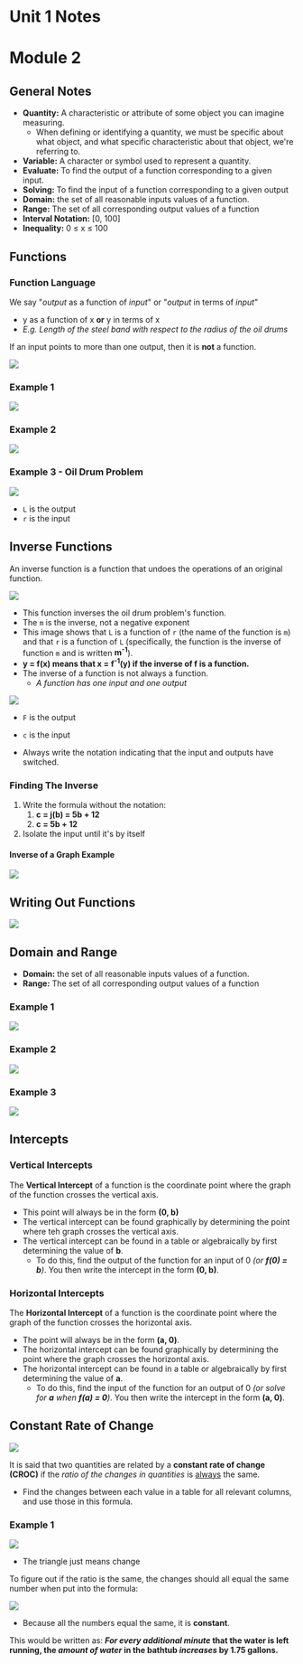 # Unit 1 Notes

# Module 2

## General Notes

- **Quantity:** A characteristic or attribute of some object you can imagine
  measuring.
  - When defining or identifying a quantity, we must be specific about what 
    object, and what specific characteristic about that object, we're referring 
    to.
- **Variable:** A character or symbol used to represent a quantity.
- **Evaluate:** To find the output of a function corresponding to a given input.
- **Solving:** To find the input of a function corresponding to a given output
- **Domain:** the set of all reasonable inputs values of a function.
- **Range:** The set of all corresponding output values of a function
- **Interval Notation:** [0, 100]
- **Inequality:** 0 ≤ x ≤ 100

## Functions

### Function Language

We say "_output_ as a function of _input_" or "_output_ in terms of _input_"
- y as a function of x **or** y in terms of x
- _E.g. Length of the steel band with respect to the radius of the oil drums_

If an input points to more than one output, then it is **not** a function.

![](assets/functions_000.png)

### Example 1

![](assets/functions_001.png)

### Example 2

![](assets/functions_002.png)

### Example 3 - Oil Drum Problem

![](assets/functions_003_oil_drum.png)

- `L` is the output
- `r` is the input

## Inverse Functions

An inverse function is a function that undoes the operations of an original 
function.

![](assets/functions_004_oil_drum.png)

- This function inverses the oil drum problem's function.
- The `m` is the inverse, not a negative exponent
- This image shows that `L` is a function of `r` (the name of the function is
  `m`) and that `r` is a function of `L` (specifically, the function is the
  inverse of function `m` and is written **m<sup>-1</sup>**).
- **y = f(x) means that x = f<sup>-1</sup>(y) if the inverse of f is a function.**
- The inverse of a function is not always a function.
  - _A function has one input and one output_

![](assets/inverse_functions_001.png)

- `F` is the output
- `c` is the input

- Always write the notation indicating that the input and outputs have switched.

### Finding The Inverse

1. Write the formula without the notation:
   1. **c = j(b) = 5b + 12**
   2. **c = 5b + 12**
2. Isolate the input until it's by itself

#### Inverse of a Graph Example

![](assets/inverse_functions_001.png)

## Writing Out Functions

![](assets/functions_005.png)

## Domain and Range

- **Domain:** the set of all reasonable inputs values of a function.
- **Range:** The set of all corresponding output values of a function

### Example 1

![](assets/domain_and_range_001.png)

### Example 2

![](assets/domain_and_range_002.png)

### Example 3

![](assets/domain_and_range_003.png)

## Intercepts

### Vertical Intercepts

The **Vertical Intercept** of a function is the coordinate point where the graph
of the function crosses the vertical axis.

- This point will always be in the form **(0, b)**
- The vertical intercept can be found graphically by determining the point where
  teh graph crosses the vertical axis.
- The vertical intercept can be found in a table or algebraically by first 
  determining the value of **b**. 
  - To do this, find the output of the function for an input of 0 
    _(or **f(0) = b**)_. You then write the intercept in the form **(0, b)**.

### Horizontal Intercepts

The **Horizontal Intercept** of a function is the coordinate point where the 
graph of the function crosses the horizontal axis.

- The point will always be in the form **(a, 0)**.
- The horizontal intercept can be found graphically by determining the point 
  where the graph crosses the horizontal axis.
- The horizontal intercept can be found in a table or algebraically by first
  determining the value of **a**. 
  - To do this, find the input of the function for an output of 0 
    _(or solve for **a** when **f(a) = 0**)_. You then write the intercept in
    the form **(a, 0)**.

## Constant Rate of Change

![](assets/rate_of_change.png)

It is said that two quantities are related by a **constant rate of change (CROC)**
if the _ratio of the changes in quantities_ is <u>always</u> the same.

- Find the changes between each value in a table for all relevant columns, and
  use those in this formula.

### Example 1

![](assets/rate_of_change_example_001.png)

- The triangle just means change

To figure out if the ratio is the same, the changes should all equal the same
number when put into the formula:

![](assets/rate_of_change_example_001.5.png)

- Because all the numbers equal the same, it is **constant**.

This would be written as: **_For every additional minute_ that the water is left
running, the _amount of water_ in the bathtub _increases_ by 1.75 gallons.**
